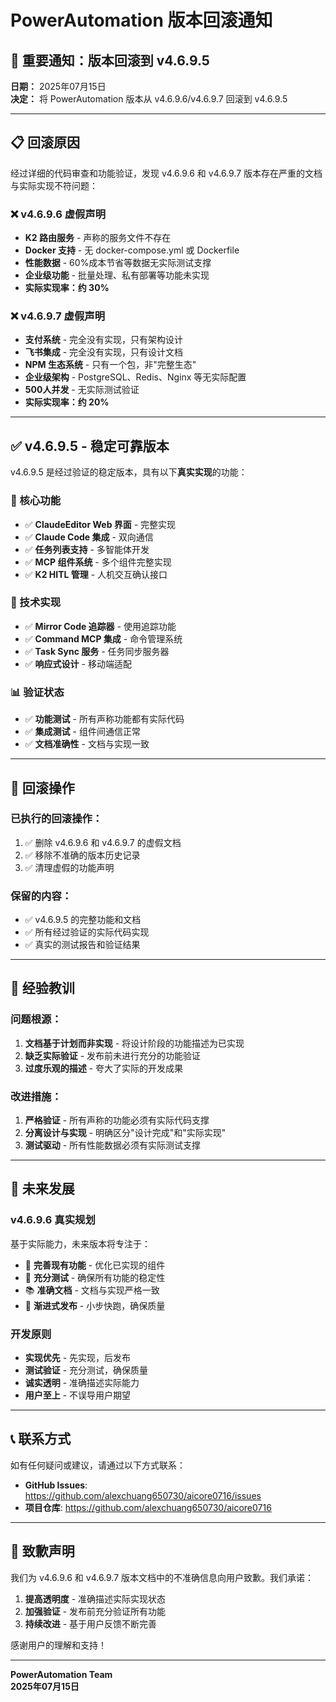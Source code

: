 # PowerAutomation 版本回滚通知

## 🚨 重要通知：版本回滚到 v4.6.9.5

**日期：** 2025年07月15日  
**决定：** 将 PowerAutomation 版本从 v4.6.9.6/v4.6.9.7 回滚到 v4.6.9.5  

---

## 📋 回滚原因

经过详细的代码审查和功能验证，发现 v4.6.9.6 和 v4.6.9.7 版本存在严重的文档与实际实现不符问题：

### ❌ v4.6.9.6 虚假声明
- **K2 路由服务** - 声称的服务文件不存在
- **Docker 支持** - 无 docker-compose.yml 或 Dockerfile
- **性能数据** - 60%成本节省等数据无实际测试支撑
- **企业级功能** - 批量处理、私有部署等功能未实现
- **实际实现率：约 30%**

### ❌ v4.6.9.7 虚假声明  
- **支付系统** - 完全没有实现，只有架构设计
- **飞书集成** - 完全没有实现，只有设计文档
- **NPM 生态系统** - 只有一个包，非"完整生态"
- **企业级架构** - PostgreSQL、Redis、Nginx 等无实际配置
- **500人并发** - 无实际测试验证
- **实际实现率：约 20%**

---

## ✅ v4.6.9.5 - 稳定可靠版本

v4.6.9.5 是经过验证的稳定版本，具有以下**真实实现**的功能：

### 🎯 核心功能
- ✅ **ClaudeEditor Web 界面** - 完整实现
- ✅ **Claude Code 集成** - 双向通信
- ✅ **任务列表支持** - 多智能体开发
- ✅ **MCP 组件系统** - 多个组件完整实现
- ✅ **K2 HITL 管理** - 人机交互确认接口

### 🔧 技术实现
- ✅ **Mirror Code 追踪器** - 使用追踪功能
- ✅ **Command MCP 集成** - 命令管理系统
- ✅ **Task Sync 服务** - 任务同步服务器
- ✅ **响应式设计** - 移动端适配

### 📊 验证状态
- ✅ **功能测试** - 所有声称功能都有实际代码
- ✅ **集成测试** - 组件间通信正常
- ✅ **文档准确性** - 文档与实现一致

---

## 🔄 回滚操作

### 已执行的回滚操作：
1. ✅ 删除 v4.6.9.6 和 v4.6.9.7 的虚假文档
2. ✅ 移除不准确的版本历史记录
3. ✅ 清理虚假的功能声明

### 保留的内容：
- ✅ v4.6.9.5 的完整功能和文档
- ✅ 所有经过验证的实际代码实现
- ✅ 真实的测试报告和验证结果

---

## 📝 经验教训

### 问题根源：
1. **文档基于计划而非实现** - 将设计阶段的功能描述为已实现
2. **缺乏实际验证** - 发布前未进行充分的功能验证
3. **过度乐观的描述** - 夸大了实际的开发成果

### 改进措施：
1. **严格验证** - 所有声称的功能必须有实际代码支撑
2. **分离设计与实现** - 明确区分"设计完成"和"实际实现"
3. **测试驱动** - 所有性能数据必须有实际测试支撑

---

## 🎯 未来发展

### v4.6.9.6 真实规划
基于实际能力，未来版本将专注于：
- 🔧 **完善现有功能** - 优化已实现的组件
- 🧪 **充分测试** - 确保所有功能的稳定性
- 📚 **准确文档** - 文档与实现严格一致
- 🚀 **渐进式发布** - 小步快跑，确保质量

### 开发原则
- **实现优先** - 先实现，后发布
- **测试验证** - 充分测试，确保质量
- **诚实透明** - 准确描述实际能力
- **用户至上** - 不误导用户期望

---

## 📞 联系方式

如有任何疑问或建议，请通过以下方式联系：

- **GitHub Issues**: https://github.com/alexchuang650730/aicore0716/issues
- **项目仓库**: https://github.com/alexchuang650730/aicore0716

---

## 🙏 致歉声明

我们为 v4.6.9.6 和 v4.6.9.7 版本文档中的不准确信息向用户致歉。我们承诺：

1. **提高透明度** - 准确描述实际实现状态
2. **加强验证** - 发布前充分验证所有功能
3. **持续改进** - 基于用户反馈不断完善

感谢用户的理解和支持！

---

**PowerAutomation Team**  
**2025年07月15日**

